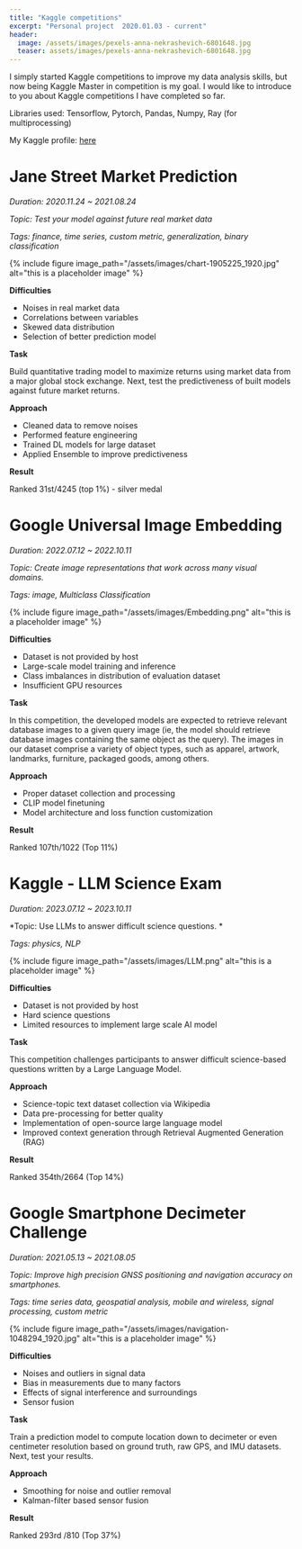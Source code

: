 ```yaml
---
title: "Kaggle competitions"
excerpt: "Personal project  2020.01.03 - current"
header:
  image: /assets/images/pexels-anna-nekrashevich-6801648.jpg
  teaser: assets/images/pexels-anna-nekrashevich-6801648.jpg
---
```


I simply started Kaggle competitions to improve my data analysis skills, but now being Kaggle Master in competition is my goal. I would like to introduce to you about Kaggle competitions I have completed so far.

Libraries used: Tensorflow, Pytorch, Pandas, Numpy, Ray (for multiprocessing)

My Kaggle profile: [here](https://www.kaggle.com/hhkang94/account)

# **Jane Street Market Prediction**

*Duration: 2020.11.24 ~ 2021.08.24*

*Topic: Test your model against future real market data*

*Tags: finance, time series,  custom metric, generalization, binary classification*

{% include figure image_path="/assets/images/chart-1905225_1920.jpg" alt="this is a placeholder image" %}

**Difficulties**

- Noises in real market data
- Correlations between variables
- Skewed data distribution
- Selection of better prediction model

**Task**

Build quantitative trading model to maximize returns using market data from a major global stock exchange. Next, test the predictiveness of built models  against future market returns.

**Approach**

- Cleaned data to remove noises
- Performed feature engineering
- Trained DL models for large dataset
- Applied Ensemble to improve predictiveness

**Result**

Ranked 31st/4245 (top 1%) - silver medal

# Google Universal Image Embedding

*Duration: 2022.07.12 ~ 2022.10.11*

*Topic: Create image representations that work across many visual domains.*

*Tags: image, Multiclass Classification*

{% include figure image_path="/assets/images/Embedding.png" alt="this is a placeholder image" %}

**Difficulties**

- Dataset is not provided by host
- Large-scale model training and inference
- Class imbalances in distribution of evaluation dataset
- Insufficient GPU resources

**Task**

In this competition, the developed models are expected to retrieve relevant database images to a given query image (ie, the model should retrieve database images containing the same object as the query). The images in our dataset comprise a variety of object types, such as apparel, artwork, landmarks, furniture, packaged goods, among others.

**Approach**

- Proper dataset collection and processing 
- CLIP model finetuning
- Model architecture and loss function customization

**Result**

Ranked 107th/1022 (Top 11%)

# Kaggle - LLM Science Exam

*Duration: 2023.07.12 ~ 2023.10.11*

*Topic: Use LLMs to answer difficult science questions. *

*Tags: physics, NLP*

{% include figure image_path="/assets/images/LLM.png" alt="this is a placeholder image" %}

**Difficulties**

- Dataset is not provided by host
- Hard science questions 
- Limited resources to implement large scale AI model

**Task**

This competition challenges participants to answer difficult science-based questions written by a Large Language Model.

**Approach**

- Science-topic text dataset collection via Wikipedia
- Data pre-processing for better quality 
- Implementation of open-source large language model
- Improved context generation through Retrieval Augmented Generation (RAG)

**Result**

Ranked 354th/2664 (Top 14%)

# Google Smartphone Decimeter Challenge

*Duration: 2021.05.13 ~ 2021.08.05*

*Topic: Improve high precision GNSS positioning and navigation accuracy on smartphones.*

*Tags: time series data, geospatial analysis, mobile and wireless, signal processing, custom metric*

{% include figure image_path="/assets/images/navigation-1048294_1920.jpg" alt="this is a placeholder image" %}

**Difficulties**

- Noises and outliers in signal data
- Bias in measurements due to many factors
- Effects of signal interference and surroundings
- Sensor fusion

**Task**

Train a prediction model to compute location down to decimeter or even centimeter resolution based on ground truth, raw GPS, and IMU datasets. Next, test your results.

**Approach**

- Smoothing for noise and outlier removal
- Kalman-filter based sensor fusion

**Result**

Ranked 293rd /810 (Top 37%)
